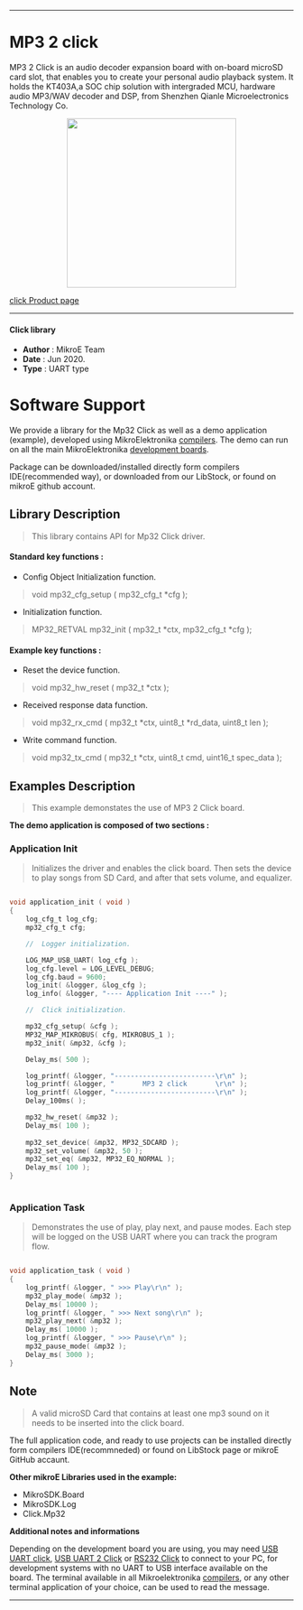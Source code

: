 
---
# MP3 2 click

MP3 2 Click is an audio decoder expansion board with on-board microSD card slot, that enables you to create your personal audio playback system. It holds the KT403A,a SOC chip solution with intergraded MCU, hardware audio MP3/WAV decoder and DSP, from Shenzhen Qianle Microelectronics Technology Co.

<p align="center">
  <img src="https://download.mikroe.com/images/click_for_ide/mp32_click.png" height=300px>
</p>

[click Product page](https://www.mikroe.com/mp3-2-click)

---


#### Click library 

- **Author**        : MikroE Team
- **Date**          : Jun 2020.
- **Type**          : UART type


# Software Support

We provide a library for the Mp32 Click 
as well as a demo application (example), developed using MikroElektronika 
[compilers](https://shop.mikroe.com/compilers). 
The demo can run on all the main MikroElektronika [development boards](https://shop.mikroe.com/development-boards).

Package can be downloaded/installed directly form compilers IDE(recommended way), or downloaded from our LibStock, or found on mikroE github account. 

## Library Description

> This library contains API for Mp32 Click driver.

#### Standard key functions :

- Config Object Initialization function.
> void mp32_cfg_setup ( mp32_cfg_t *cfg ); 
 
- Initialization function.
> MP32_RETVAL mp32_init ( mp32_t *ctx, mp32_cfg_t *cfg );

#### Example key functions :

- Reset the device function.
> void mp32_hw_reset ( mp32_t *ctx );
 
- Received response data function.
> void mp32_rx_cmd ( mp32_t *ctx, uint8_t *rd_data, uint8_t len );

- Write command function.
> void mp32_tx_cmd ( mp32_t *ctx, uint8_t cmd, uint16_t spec_data );

## Examples Description

> This example demonstates the use of MP3 2 Click board.

**The demo application is composed of two sections :**

### Application Init 

> Initializes the driver and enables the click board.
> Then sets the device to play songs from SD Card, and after that sets volume, and equalizer.

```c

void application_init ( void )
{
    log_cfg_t log_cfg;
    mp32_cfg_t cfg;

    //  Logger initialization.

    LOG_MAP_USB_UART( log_cfg );
    log_cfg.level = LOG_LEVEL_DEBUG;
    log_cfg.baud = 9600;
    log_init( &logger, &log_cfg );
    log_info( &logger, "---- Application Init ----" );

    //  Click initialization.

    mp32_cfg_setup( &cfg );
    MP32_MAP_MIKROBUS( cfg, MIKROBUS_1 );
    mp32_init( &mp32, &cfg );

    Delay_ms( 500 );

    log_printf( &logger, "-------------------------\r\n" );
    log_printf( &logger, "       MP3 2 click       \r\n" );
    log_printf( &logger, "-------------------------\r\n" );
    Delay_100ms( );

    mp32_hw_reset( &mp32 );
    Delay_ms( 100 );
    
    mp32_set_device( &mp32, MP32_SDCARD );
    mp32_set_volume( &mp32, 50 );
    mp32_set_eq( &mp32, MP32_EQ_NORMAL );
    Delay_ms( 100 );
}
  
```

### Application Task

> Demonstrates the use of play, play next, and pause modes.
> Each step will be logged on the USB UART where you can track the program flow.

```c

void application_task ( void )
{
    log_printf( &logger, " >>> Play\r\n" );
    mp32_play_mode( &mp32 );
    Delay_ms( 10000 );
    log_printf( &logger, " >>> Next song\r\n" );
    mp32_play_next( &mp32 );
    Delay_ms( 10000 );
    log_printf( &logger, " >>> Pause\r\n" );
    mp32_pause_mode( &mp32 );
    Delay_ms( 3000 );        
}  

```

## Note

> A valid microSD Card that contains at least one mp3 sound on it needs to be inserted into the click board.

The full application code, and ready to use projects can be  installed directly form compilers IDE(recommneded) or found on LibStock page or mikroE GitHub accaunt.

**Other mikroE Libraries used in the example:** 

- MikroSDK.Board
- MikroSDK.Log
- Click.Mp32

**Additional notes and informations**

Depending on the development board you are using, you may need 
[USB UART click](https://shop.mikroe.com/usb-uart-click), 
[USB UART 2 Click](https://shop.mikroe.com/usb-uart-2-click) or 
[RS232 Click](https://shop.mikroe.com/rs232-click) to connect to your PC, for 
development systems with no UART to USB interface available on the board. The 
terminal available in all Mikroelektronika 
[compilers](https://shop.mikroe.com/compilers), or any other terminal application 
of your choice, can be used to read the message.



---
